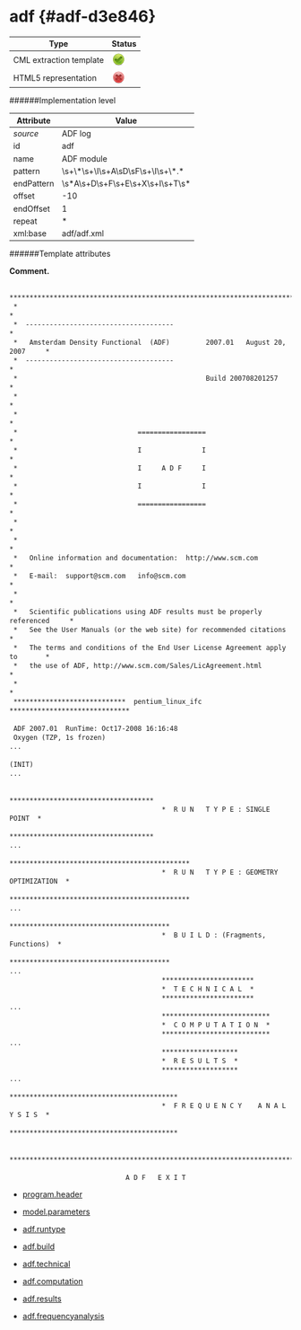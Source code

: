 # adf {#adf-d3e846}


| Type                                                                                                                                                | Status                                                                                                                                              |
|----|----|
| CML extraction template                                                                                                                             | ![](/imgs/Total.png)                                                                                                                                |
| HTML5 representation                                                                                                                                | ![](/imgs/None.png)                                                                                                                                 |

######Implementation level

| Attribute                                                                                                                                           | Value                                                                                                                                               |
|----|----|
| *source*                                                                                                                                            | ADF log                                                                                                                                             |
| id                                                                                                                                                  | adf                                                                                                                                                 |
| name                                                                                                                                                | ADF module                                                                                                                                          |
| pattern                                                                                                                                             | \\s+\\\*\\s+\\I\\s+A\\sD\\sF\\s+\\I\\s+\\\*.\*                                                                                                      |
| endPattern                                                                                                                                          | \\s\*A\\s+D\\s+F\\s+E\\s+X\\s+I\\s+T\\s\*                                                                                                           |
| offset                                                                                                                                              | -10                                                                                                                                                 |
| endOffset                                                                                                                                           | 1                                                                                                                                                   |
| repeat                                                                                                                                              | \*                                                                                                                                                  |
| xml:base                                                                                                                                            | adf/adf.xml                                                                                                                                         |

######Template attributes

**Comment.**

     *******************************************************************************
     *                                                                             *
     *  -------------------------------------                                      *
     *   Amsterdam Density Functional  (ADF)         2007.01   August 20, 2007     *
     *  -------------------------------------                                      *
     *                                               Build 200708201257            *
     *                                                                             *
     *                                                                             *
     *                              =================                              *
     *                              I               I                              *
     *                              I     A D F     I                              *
     *                              I               I                              *
     *                              =================                              *
     *                                                                             *
     *                                                                             *
     *   Online information and documentation:  http://www.scm.com                 *
     *   E-mail:  support@scm.com   info@scm.com                                   *
     *                                                                             *
     *   Scientific publications using ADF results must be properly referenced     *
     *   See the User Manuals (or the web site) for recommended citations          *
     *   The terms and conditions of the End User License Agreement apply to       *
     *   the use of ADF, http://www.scm.com/Sales/LicAgreement.html                *
     *                                                                             *
     ****************************  pentium_linux_ifc  ******************************
     
     ADF 2007.01  RunTime: Oct17-2008 16:16:48
     Oxygen (TZP, 1s frozen)
    ...

    (INIT)
    ...
     
                                          ************************************
                                          *  R U N   T Y P E : SINGLE POINT  *
                                          ************************************
    ...
                                          *********************************************
                                          *  R U N   T Y P E : GEOMETRY OPTIMIZATION  *
                                          *********************************************
    ...
                                          ****************************************
                                          *  B U I L D : (Fragments, Functions)  *
                                          ****************************************
    ...
                                          ***********************
                                          *  T E C H N I C A L  *
                                          ***********************
    ...
                                          ***************************
                                          *  C O M P U T A T I O N  *
                                          ***************************
    ...
                                          *******************
                                          *  R E S U L T S  *
                                          *******************
    ...                                      
                                          ******************************************
                                          *  F R E Q U E N C Y    A N A L Y S I S  *
                                          ******************************************

     *******************************************************************************

                                 A D F   E X I T        
        

-   [program.header](/out/md/cml/adf_log/program.header-d3e853.md)

<!-- -->

-   [model.parameters](/out/md/cml/adf_log/model.parameters-d3e972.md)

<!-- -->

-   [adf.runtype](/out/md/cml/adf_log/adf.runtype-d3e1531.md)

<!-- -->

-   [adf.build](/out/md/cml/adf_log/adf.build-d3e1986.md)

<!-- -->

-   [adf.technical](/out/md/cml/adf_log/adf.technical-d3e1992.md)

<!-- -->

-   [adf.computation](/out/md/cml/adf_log/adf.computation-d3e1999.md)

<!-- -->

-   [adf.results](/out/md/cml/adf_log/adf.results-d3e2475.md)

<!-- -->

-   [adf.frequencyanalysis](/out/md/cml/adf_log/adf.frequencyanalysis-d3e3771.md)
